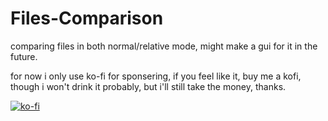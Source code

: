 # Files-Comparison
comparing files in both normal/relative mode, might make a gui for it in the future.

for now i only use ko-fi for sponsering, if you feel like it, buy me a kofi, though i won't drink it probably, but i'll still take the money, thanks.

[![ko-fi](https://ko-fi.com/img/githubbutton_sm.svg)](https://ko-fi.com/xspecialfoodx)
